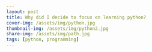 ```yaml
---
layout: post
title: Why did I decide to focus on learning python?
cover-img: /assets/img/python.jpg
thumbnail-img: /assets/img/python2.jpg
share-img: /assets/img/path.jpg
tags: [python, programming]
---
```

